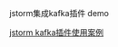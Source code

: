 jstorm集成kafka插件 demo

[jstorm kafka插件使用案例](https://blog.csdn.net/jiankunking/article/details/70946477)
